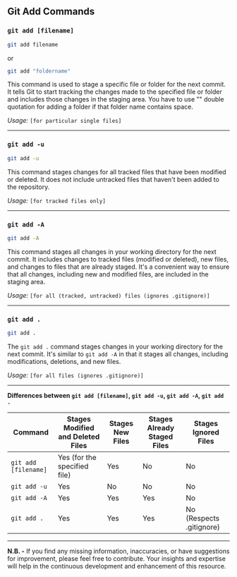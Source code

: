 ## Git Add Commands

### `git add [filename]`

```bash
git add filename
```
or
```bash
git add "foldername"
```

This command is used to stage a specific file or folder for the next commit. It tells Git to start tracking the changes made to the specified file or folder and includes those changes in the staging area. You have to use "" double quotation for adding a folder if that folder name contains space.

*Usage:* `[for particular single files]`

---

### `git add -u`

```bash
git add -u
```

This command stages changes for all tracked files that have been modified or deleted. It does not include untracked files that haven't been added to the repository.

*Usage:* `[for tracked files only]`

---

### `git add -A`

```bash
git add -A
```

This command stages all changes in your working directory for the next commit. It includes changes to tracked files (modified or deleted), new files, and changes to files that are already staged. It's a convenient way to ensure that all changes, including new and modified files, are included in the staging area.

*Usage:* `[for all (tracked, untracked) files (ignores .gitignore)]`

---

### `git add .`

```bash
git add .
```

The `git add .` command stages changes in your working directory for the next commit. It's similar to `git add -A` in that it stages all changes, including modifications, deletions, and new files.

*Usage:* `[for all files (ignores .gitignore)]`

---

**Differences between `git add [filename]`, `git add -u`, `git add -A`, `git add .`**

| Command              | Stages Modified and Deleted Files | Stages New Files | Stages Already Staged Files | Stages Ignored Files         |
| -------------------- | --------------------------------- | ---------------- | --------------------------- | ---------------------------- |
| `git add [filename]` | Yes (for the specified file)      | Yes              | No                          | No                           |
| `git add -u`         | Yes                               | No               | No                          | No                           |
| `git add -A`         | Yes                               | Yes              | Yes                         | No                           |
| `git add .`          | Yes                               | Yes              | Yes                         | No (Respects .gitignore)     |

---

**N.B. -** If you find any missing information, inaccuracies, or have suggestions for improvement, please feel free to contribute. Your insights and expertise will help in the continuous development and enhancement of this resource.
